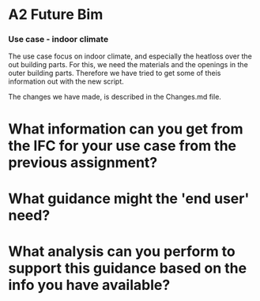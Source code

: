 # A2 Future Bim

### Use case - indoor climate

The use case focus on indoor climate, and especially the heatloss over the out building parts. For this, we need the materials and the openings in the outer building parts. Therefore we have tried to get some of theis information out with the new script.

The changes we have made, is described in the Changes.md file.

# What information can you get from the IFC for your use case from the previous assignment?

# What guidance might the 'end user' need?

# What analysis can you perform to support this guidance based on the info you have available?


